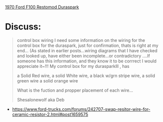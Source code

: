 [1970 Ford F100 Restomod Duraspark](https://youtu.be/m88xAflUotM)

# Discuss:
>control box wiring
>I need some information on the wiring for the control box for the duraspark, just for confirmation, thats is right at my end...
(As stated in earlier posts...wiring diagrams that I have checked and looked up, have either been incomplete...or contradictory ....If someone has this information, and they know it to be corrrect I would appreciate it~!!!
>My control box for my durasparklll , has
>
>a Solid Red wire,
>a solid White wire,
>a black w/grn stripe wire,
>a solid green wire
>a solid orange wire
>
>What is the fuction and propper placement of each wire...
>
>Shesalonewolf aka Deb
- https://www.ford-trucks.com/forums/242707-swap-resitor-wire-for-ceramic-resistor-2.html#post1659575
